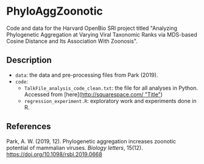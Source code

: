 # PhyloAggZoonotic
Code and data for the Harvard OpenBio SRI project titled "Analyzing Phylogenetic Aggregation at Varying Viral Taxonomic Ranks via MDS-based Cosine Distance and Its Association With Zoonosis".

## Description
* ```data```: the data and pre-processing files from Park (2019).
* ```code```:
  * ```TalkFile_analysis_code_clean.txt```: the file for all analyses in Python. Accessed from [here]([http://squarespace.com/ "Title"](https://figshare.com/articles/software/code_and_publicly_available_data_to_reproduce_resultscode_to_reproduce_results/9783785?backTo=/collections/Code_to_support_Phylogenetic_aggregation_increases_zoonotic_potential_of_mammalian_viruses_/4658018))
  * ```regression_experiment.R```: exploratory work and experiments done in R.

## References
Park, A. W. (2019, 12). Phylogenetic aggregation increases zoonotic potential of mammalian viruses. *Biology letters*, 15(12). https://doi.org/10.1098/rsbl.2019.0668
